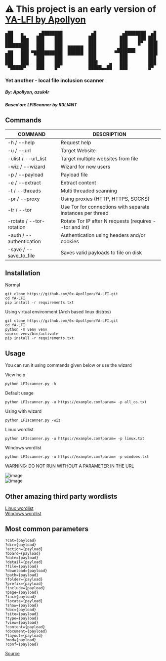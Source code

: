 # ⚠️ This project is an early version of [YA-LFI by Apollyon](https://github.com/0x-Apollyon/YA-LFI)
<pre>
▄██   ▄      ▄████████           ▄█          ▄████████  ▄█  
███   ██▄   ███    ███          ███         ███    ███ ███  
███▄▄▄███   ███    ███          ███         ███    █▀  ███▌ 
▀▀▀▀▀▀███   ███    ███  ██████  ███        ▄███▄▄▄     ███▌ 
▄██   ███ ▀███████████  ██████  ███       ▀▀███▀▀▀     ███▌ 
███   ███   ███    ███          ███         ███        ███  
███   ███   ███    ███          ███▌    ▄   ███        ███  
 ▀█████▀    ███    █▀           █████▄▄██   ███        █▀   </pre>
                                
### Yet another - local file inclusion scanner
##### By: Apollyon, azuk4r
##### Based on: LFIScanner by R3LI4NT  

## Commands

| COMMAND | DESCRIPTION |
| ------------- | ------------- |
| -h / --help | Request help |
| -u / --url | Target Website |
| -ulist / --url_list | Target multiple websites from file |
| -wiz / --wizard | Wizard for new users |
| -p / --payload | Payload file |
| -e / --extract | Extract content |
| -t / --threads | Multi threaded scanning |
| -pr / --proxy | Using proxies (HTTP, HTTPS, SOCKS) |
| -tr / --tor | Use Tor for connections with separate instances per thread |
| -rotate / --tor-rotation | Rotate Tor IP after N requests (requires --tor and int) |
| -auth / --authentication | Authentication using headers and/or cookies |
| -save / --save_to_file | Saves valid payloads to file on disk |

## Installation
Normal
```
git clone https://github.com/0x-Apollyon/YA-LFI.git
cd YA-LFI
pip install -r requirements.txt
```
Using virtual environment (Arch based linux distros)
```
git clone https://github.com/0x-Apollyon/YA-LFI.git
cd YA-LFI
python -m venv venv
source venv/bin/activate
pip install -r requirements.txt
```

## Usage

You can run it using commands given below or use the wizard

View help
```
python LFIscanner.py -h
```
Default usage
```
python LFIscanner.py -u https://example.com?param= -p all_os.txt
```
Using with wizard
```
python LFIscanner.py -wiz
```
Linux wordlist
```
python LFIscanner.py -u https://example.com?param= -p linux.txt 
```
Windows wordlist
```
python LFIscanner.py -u https://example.com?param= -p windows.txt
```
WARNING: DO NOT RUN WITHOUT A PARAMETER IN THE URL

![image](https://github.com/user-attachments/assets/4e07bcd8-21a2-43e4-8551-8006460f8ce7) <br>
![image](https://github.com/user-attachments/assets/be6ae5a0-376b-4a95-899b-3f4d47c933fd)



## Other amazing third party wordlists

[Linux wordlist](https://github.com/carlospolop/Auto_Wordlists/blob/main/wordlists/file_inclusion_linux.txt) <br>
[Windows wordlist](https://github.com/carlospolop/Auto_Wordlists/blob/main/wordlists/file_inclusion_windows.txt)

## Most common parameters

```
?cat={payload}
?dir={payload}
?action={payload}
?board={payload}
?date={payload}
?detail={payload}
?file={payload}
?download={payload}
?path={payload}
?folder={payload}
?prefix={payload}
?include={payload}
?page={payload}
?inc={payload}
?locate={payload}
?show={payload}
?doc={payload}
?site={payload}
?type={payload}
?view={payload}
?content={payload}
?document={payload}
?layout={payload}
?mod={payload}
?conf={payload}
```
[Source](https://book.hacktricks.xyz/pentesting-web/file-inclusion)
